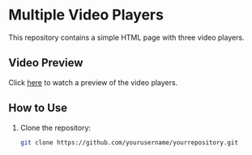 # Multiple Video Players

This repository contains a simple HTML page with three video players.

## Video Preview

Click [here](https://www.example.com/your_video.mp4) to watch a preview of the video players.

## How to Use

1. Clone the repository:

   ```bash
   git clone https://github.com/yourusername/yourrepository.git

